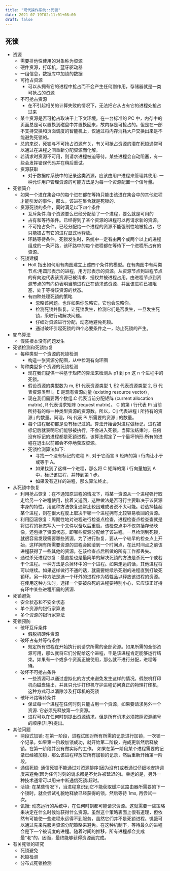 ```yaml
---
title: "现代操作系统::死锁"
date: 2021-07-19T02:11:01+08:00
draft: false
---
```


## 死锁

- 资源
  - 需要排他性使用的对象称为资源
  - 硬件资源，打印机，蓝牙驱动器
  - 一组信息，数据库中加锁的数据
  - 可抢占资源
    - 可以从拥有它的进程中抢占而不会产生任何副作用，存储器就是一类可抢占的资源
  - 不可抢占资源
    - 在不引起相关的计算失败的情况下，无法把它从占有它的进程处抢占过来
  - 某个资源是否可抢占取决干上下文环境。在一台标准的 PC 中，内存中的页面总是可以置换到磁盘中并置换回来，故内存是可抢占的。但是在一部不支持交换和页面调度的智能机上，仅通过将内存消耗大户交换出来是不能避免死锁的。
  - 总的来说，死锁与不可抢占资源有关，有关可抢占资源的潜在死锁通常可以通过在进程之间重新分配资源而化解。
  - 若请求时资源不可用，则请求进程被迫等待。某些进程会自动阻塞，有一些会发挥错误代码并在稍后重试。
  - 资源获取
    - 对于数据库系统中的记录这类资源，应该由用户进程来管理其使用. 一种允许用户管理资源的可能方法是为每一个资源配置一个信号量。
- 死锁简介
  - 如果一个进在集合中的每个进在都在等持只能由该进在集合中的其他进程才能引发的事件，那么，该进在集合就是死锁的.
  - 资源死锁的条件，同时满足以下四个条件
    - 互斥条件.每个资源要么已经分配给了一个进程，要么就是可用的
    - 占有和等待条件。已经得到了某个资源的进程可以再请求新的资源。
    - 不可抢占条件。已经分配给一个进程的资源不能强制性地被抢占，它只能披占有它的进程显式地释放。
    - 环路等待条件。死锁发生时，系统中一定有由两个或两个以上的进程组成的一条环路，该环路中的每个进程都在等待下一个进程所占有的资源。
  - 死锁建模
    - Holt 指出如何用有向图建立上述四个条件的模型。在有向图中有两类节点:用圆形表示的进程，用方形表示的资源。从资源节点到进程节点的有向边代表该资源已被请求、授权井被进程占用。由进程节点到资源节点的有向边表明当前进程正在请求该资源，并且该进程已被阻塞，处于等待该资源的状态。
    - 有四种处理死锁的策眳
      - 忽略该问题。也许如果你忽略它，它也会忽略你。
      - 检测死锁井恢复。让死锁发生，检测它们是否发生，一旦发生死锁，采取行动解决问题。
      - 仔细对资源进行分配，动态地避免死锁。
      - 通过破坏引起死锁的四个必要条件之一，防止死锁的产生。
- 鸵鸟算法
  - 假装根本没有问题发生
- 死锁检测和死锁恢复
  - 每种类型一个资源的死锁检测
    - 构造一张资源分配图，从中检测有向环图
  - 每种类型多个资源的死锁检测
    - 现在我们提供一种基于矩阵的算法来检测从 p1 到 pn 这 n 个进程中的死锁。
    - 假设资源的类型数为 m, E1 代表资源类型 1, E2 代表资源类型 2, Ei 代表资源类型 i。E 是现有资源向量 (existing resource vector) ,
    - 现在我们需要两个数组:C 代表当前分配矩阵 (current allocation matrix), R 代表请求矩阵 (request matrix)。 C 的第 i 行代表 Pi 当前所持有的每一种类型资源的资源数。所以，Cij 代表进程 i 所持有的资源 j 的数量。同理，Rij 代表 Pi 所需要的资源 j 的数量。
    - 每个进程起初都是没有标记过的。算法开始会对进程做标记，进程被标记后就表明它们能够被执行，不会进入死锁。当算法结束时，任何没有标记的进程都是死锁进程。该算法假定了一个最坏悄形:所有的进程在退出以前都会不停地获取资源。
    - 死锁检测算法如下:
      - 寻找一个没有标记的进程 Pi, 对于它而言 R 矩阵的第 i 行向让小于或等于 A。
      - 如果找到了这样一个进程，那么将 C 矩阵的第 i 行向量加到 A 中，标记该进程，并转到第 1 步。
      - 如果没有这样的进程，那么算法终止。
- 从死锁中恢复
  - 利用抢占恢复：在不通知原进程的情况下，将某一资源从一个进程强行取走给另一个进程使用，接着又送回，这种做法是否可行主要取决于该资源本身的特性。用这种方法恢复通常比较困难或者说不太可能。若选择挂起某个进程，则在很大程度上取决干哪一个进程拥有比较容易收回的资源。
  - 利用回滚恢复：周期性地对进程进行检查点检查，进程检查点检查查就是将进程的状态写入一个文件以备以后重启。该检查点中不仅包括存储映像，还包括了资源状态，即哪些资源分配给了该进程。一旦检测到死锁，就很容易发现需要哪些资源。为了进行恢复，要从一个较早的检查点上开始，这样拥有所需要资源的进程会回滚到一个时间点，在此时间点之前该进程获得了一些其他的资源。在该检查点后所做的所有工作都丢失。
  - 通过杀死进程恢复：最直接也是最简单的解决死锁的方法是杀死一个或若干个进程。一种方法是杀掉环中的一个进程。如果走运的话，其他进程将可以继续。如果这样做行不通的话，就需要继续杀死别的进程直到打破死锁环。另一种方法是选一个环外的进程作为牺牲品以释放该进程的资源。在使用这种方法时，选择一个要被杀死的进程要特别小心，它应该正好持有环中某些进程所需的资源.
- 死锁避免
  - 安全状态和不安全状态
  - 单个资源的银行家算法
  - 多个资源的银行家算法
- 死锁预防
  - 破坏互斥条件
    - 假脱机硬件资源
  - 破坏占有并等待条件
    - 规定所有进程在开始执行前请求所需的全部资源。如果所需的全部资源可用，那么就将它们分配给这个进程，千是该进程肯定能够运行结束。如果有一个或多个资沥正被使用，那么就不进行分配，进程等待。
  - 破坏不可抢占条件
    - 一些资源可以通过虚拟化的方式来避免发生这样的情况。假脱机打印机向磁盘输出，并且只允许打印机守护进程访问真正的物理打印机，这种方式可以消除涉及打印机的死锁
  - 破坏环路等待条件
    - 保证每一个进程在任何时刻只能占用一个资源，如果要请求另外一个资源. 它必须先释放第一个资源。
    - 进程可以在任何时刻提出资源请求，但是所有诮求必须按照资源编号的顺序(升序)提出。
- 其他问题
  - 两段式加锁: 在第一阶段，进程试图对所有所需的记录进行加锁，一次锁一个记录。如果第一阶段加锁成功，就开始第二阶段，完成更新然后释放锁。在第一阶段并没有做实际的工作。 如果在第一阶段某个进程需要的记录已经被加锁，那么该进程释放它所有加锁的记录，然后重新开始第一阶段。
  - 通信死锁: 通信死锁不能通过对资源排序(因为没有)或者通过仔细地安排调度来避免(因为任何时刻的诮求都是不允许被延迟的)。幸运的是，另外一种技术通常可以用来中断通信死锁:超时。
  - 活锁: 在某些情况下，当进程意识到它不能获取缓冲区路由器所需要的下一个锁时，就会尝试礼貌地释放已经获得的锁，然后等待 1ms, 再尝试一次。
  - 饥饿: 动态运行的系统中，在任何时刻都可能请求资源。这就需要一些策略来决定在什么时候谁获得什么资源。虽然这个策略表面上很有道理，但依然有可能使一些进程永远得不到服务，虽然它们并不是死锁进程。饥饿可以通过先来先服务资源分配策略来避免。在这种机制下，等待最久的进程会是下一个被调度的进程。随着时间的推移，所有进程都会变成最“老”的，因而，最终能够获得资源而完成。
- 有关死锁的研究
  - 死锁避免
  - 死锁检测
  - 分布式死锁检测
